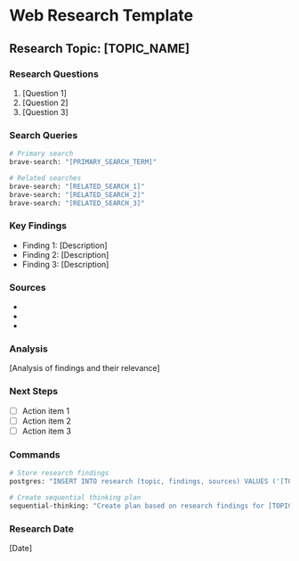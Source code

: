 # Web Research Template

## Research Topic: [TOPIC_NAME]

### Research Questions
1. [Question 1]
2. [Question 2]
3. [Question 3]

### Search Queries
```bash
# Primary search
brave-search: "[PRIMARY_SEARCH_TERM]"

# Related searches
brave-search: "[RELATED_SEARCH_1]"
brave-search: "[RELATED_SEARCH_2]"
brave-search: "[RELATED_SEARCH_3]"
```

### Key Findings
- Finding 1: [Description]
- Finding 2: [Description]
- Finding 3: [Description]

### Sources
- [Source 1]: [URL]
- [Source 2]: [URL]
- [Source 3]: [URL]

### Analysis
[Analysis of findings and their relevance]

### Next Steps
- [ ] Action item 1
- [ ] Action item 2
- [ ] Action item 3

### Commands
```bash
# Store research findings
postgres: "INSERT INTO research (topic, findings, sources) VALUES ('[TOPIC_NAME]', '[FINDINGS]', '[SOURCES]')"

# Create sequential thinking plan
sequential-thinking: "Create plan based on research findings for [TOPIC_NAME]"
```

### Research Date
[Date]
